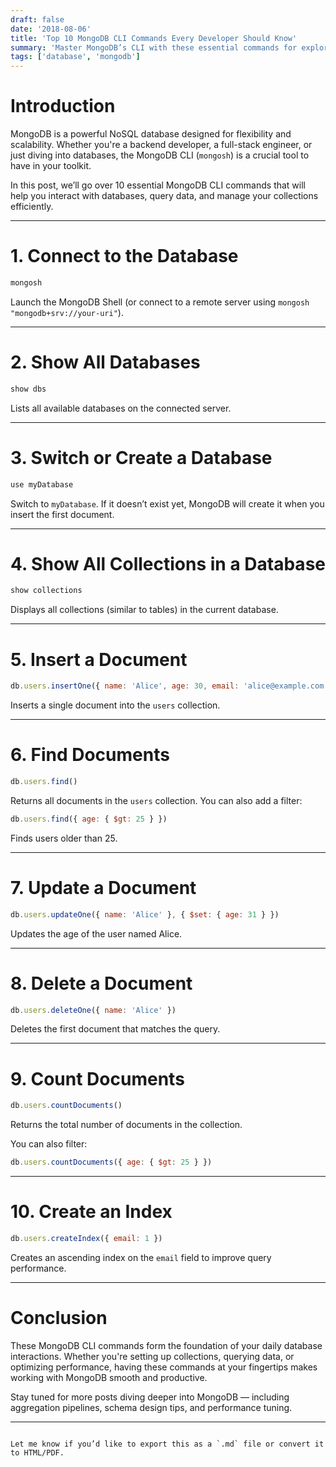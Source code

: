 ```yaml
---
draft: false
date: '2018-08-06'
title: 'Top 10 MongoDB CLI Commands Every Developer Should Know'
summary: 'Master MongoDB’s CLI with these essential commands for exploring databases, managing collections, and running queries like a pro.'
tags: ['database', 'mongodb']
---
```


# Introduction

MongoDB is a powerful NoSQL database designed for flexibility and scalability. Whether you're a backend developer, a full-stack engineer, or just diving into databases, the MongoDB CLI (`mongosh`) is a crucial tool to have in your toolkit.

In this post, we’ll go over 10 essential MongoDB CLI commands that will help you interact with databases, query data, and manage your collections efficiently.

---

# 1. Connect to the Database

```sh
mongosh
```

Launch the MongoDB Shell (or connect to a remote server using `mongosh "mongodb+srv://your-uri"`).

---

# 2. Show All Databases

```js
show dbs
```

Lists all available databases on the connected server.

---

# 3. Switch or Create a Database

```js
use myDatabase
```

Switch to `myDatabase`. If it doesn’t exist yet, MongoDB will create it when you insert the first document.

---

# 4. Show All Collections in a Database

```js
show collections
```

Displays all collections (similar to tables) in the current database.

---

# 5. Insert a Document

```js
db.users.insertOne({ name: 'Alice', age: 30, email: 'alice@example.com' })
```

Inserts a single document into the `users` collection.

---

# 6. Find Documents

```js
db.users.find()
```

Returns all documents in the `users` collection. You can also add a filter:

```js
db.users.find({ age: { $gt: 25 } })
```

Finds users older than 25.

---

# 7. Update a Document

```js
db.users.updateOne({ name: 'Alice' }, { $set: { age: 31 } })
```

Updates the age of the user named Alice.

---

# 8. Delete a Document

```js
db.users.deleteOne({ name: 'Alice' })
```

Deletes the first document that matches the query.

---

# 9. Count Documents

```js
db.users.countDocuments()
```

Returns the total number of documents in the collection.

You can also filter:

```js
db.users.countDocuments({ age: { $gt: 25 } })
```

---

# 10. Create an Index

```js
db.users.createIndex({ email: 1 })
```

Creates an ascending index on the `email` field to improve query performance.

---

# Conclusion

These MongoDB CLI commands form the foundation of your daily database interactions. Whether you're setting up collections, querying data, or optimizing performance, having these commands at your fingertips makes working with MongoDB smooth and productive.

Stay tuned for more posts diving deeper into MongoDB — including aggregation pipelines, schema design tips, and performance tuning.

---

```

Let me know if you’d like to export this as a `.md` file or convert it to HTML/PDF.
```
